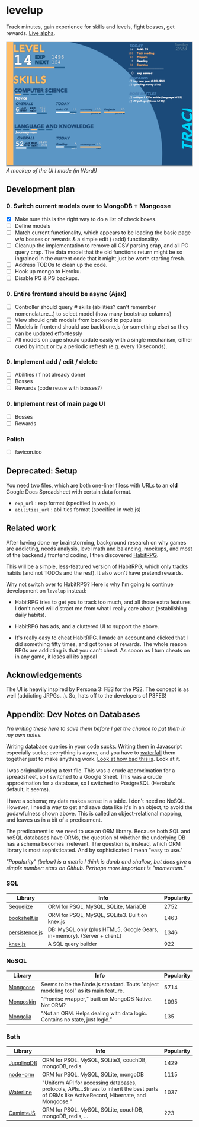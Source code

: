 # levelup
Track minutes, gain experience for skills and levels, fight bosses, get rewards. [Live alpha](http://rhubarb-crisp-2752.herokuapp.com/).

![preview of the levelup UI](levelup_ui.png)
_A mockup of the UI I made (in Word!)_

## Development plan

### 0. Switch current models over to MongoDB + Mongoose
* [X] Make sure this is the right way to do a list of check boxes.
* [ ] Define models
* [ ] Match current functionality, which appears to be loading the basic page w/o bosses or rewards & a simple edit (+add) functionality.
* [ ] Cleanup the implementation to remove all CSV parsing crap, and all PG query crap. The data model that the old functions return might be so ingrained in the current code that it might just be worth starting fresh.
* [ ] Address TODOs to clean up the code.
* [ ] Hook up mongo to Heroku.
* [ ] Disable PG & PG backups.

### 0. Entire frontend should be async (Ajax)
- [ ] Controller should query # skills (abilities? can't remember nomenclature...) to select model (how many bootstrap columns)
- [ ] View should grab models from backend to populate
- [ ] Models in frontend should use backbone.js (or something else) so they can be updated effortlessly
- [ ] All models on page should update easily with a single mechanism, either cued by input or by a periodic refresh (e.g. every 10 seconds).

### 0. Implement add / edit / delete
- [ ] Abilities (if not already done)
- [ ] Bosses
- [ ] Rewards (code reuse with bosses?)

### 0. Implement rest of main page UI
- [ ] Bosses
- [ ] Rewards

### Polish
- [ ] favicon.ico

## Deprecated: Setup
You need two files, which are both one-liner filess with URLs to an **old** Google Docs Spreadsheet with certain data format.
- `exp_url` :   exp format (specified in web.js)
- `abilities_url` : abilities format (specified in web.js)

## Related work
After having done my brainstorming, background research on why games are addicting, needs analysis, level math and balancing, mockups, and most of the backend / frontend coding, I then discovered [HabitRPG](https://habitrpg.com/).

This will be a simple, less-featured version of HabitRPG, which only tracks habits (and not TODOs and the rest). It also won't have pretend rewards.

Why not switch over to HabitRPG? Here is why I'm going to continue development on `levelup` instead:

* HabitRPG tries to get you to track too much, and all those extra features I don't need will distract me from what I really care about (establishing daily habits).

* HabitRPG has ads, and a cluttered UI to support the above.

* It's really easy to cheat HabitRPG. I made an account and clicked that I did something fifty times, and got tones of rewards. The whole reason RPGs are addicting is that you can't cheat. As sooon as I turn cheats on in any game, it loses all its appeal


## Acknowledgements
The UI is heavily inspired by Persona 3: FES for the PS2. The concept is as well (addicting JRPGs...). So, hats off to the developers of P3FES!


## Appendix: Dev Notes on Databases
_I'm writing these here to save them before I get the chance to put them in my own notes._

Writing database queries in your code sucks. Writing them in Javascript especially sucks; everything is async, and you have to [waterfall](https://github.com/caolan/async#waterfall) them together just to make anything work. [Look at how bad this is](https://gist.github.com/mbforbes/2a778ba828fc9b996a7a). Look at it.

I was originally using a text file. This was a crude approximation for a spreadsheet, so I switched to a Google Sheet. This was a crude approximation for a database, so I switched to PostgreSQL (Heroku's default, it seems).

I have a schema; my data makes sense in a table. I don't need no NoSQL. However, I need a way to get and save data like it's in an object, to avoid the godawfulness shown above. This is called an object-relational mapping, and leaves us in a bit of a predicament.

The predicament is: we need to use an ORM library. Because both SQL and noSQL databases have ORMs, the question of whether the underlying DB has a schema becomes irrelevant. The question is, instead, which ORM library is most sophisticated. And by sophisticated I mean "easy to use."

_"Popularity" (below) is a metric I think is dumb and shallow, but does give a simple number: stars on Github. Perhaps more important is "momentum."_

### SQL

Library | Info | Popularity
--- | --- | ---
[Sequelize](http://sequelizejs.com/) | ORM for PSQL, MySQL, SQLite, MariaDB | 2752
[bookshelf.js](http://bookshelfjs.org/) | ORM for PSQL, MySQL, SQLite3. Built on knex.js | 1463
[persistence.js](https://github.com/coresmart/persistencejs) | DB: MySQL only (plus HTML5, Google Gears, in-memory). (Server + client.) | 1346
[knex.js](http://knexjs.org/) | A SQL query builder | 922

### NoSQL

Library | Info | Popularity
--- | --- | ---
[Mongoose](http://mongoosejs.com/) | Seems to be the Node.js standard. Touts "object modeling tool" as its main feature. | 5714
[Mongoskin](https://github.com/kissjs/node-mongoskin) | "Promise wrapper," built on MongoDB Native. Not ORM?  | 1095
[Mongolia](https://github.com/masylum/mongolia) | "Not an ORM. Helps dealing with data logic. Contains no state, just logic." | 135

### Both
Library | Info | Popularity
--- | --- | ---
[JugglingDB](https://github.com/1602/jugglingdb) | ORM for PSQL, MySQL, SQLite3, couchDB, mongoDB, redis. | 1429
[node-orm](https://github.com/dresende/node-orm2) | ORM for PSQL, MySQL, SQLite, mongoDB | 1115
[Waterline](https://github.com/balderdashy/waterline) | "Uniform API for accessing databases, protocols, APIs...Strives to inherit the best parts of ORMs like ActiveRecord, Hibernate, and Mongoose." | 1037
[CaminteJS](https://github.com/biggora/caminte) | ORM for PSQL, MySQL, SQLite, couchDB, mongoDB, redis, ... | 223

